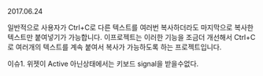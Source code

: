 2017.06.24

일반적으로 사용자가 Ctrl+C로 다른 텍스트를 여러번 복사하더라도 마지막으로 
복사한 텍스트만 붙여넣기가 가능합니다. 이프로젝트는 이러한 기능을 조금더 개선해서 Ctrl+C로 
여러개의 텍스트를 계속 붙여서 복사가 가능하도록 하는 프로젝트입니다.


이슈1. 위젯이 Active 아닌상태에서는 키보드 signal을 받을수없다.   
